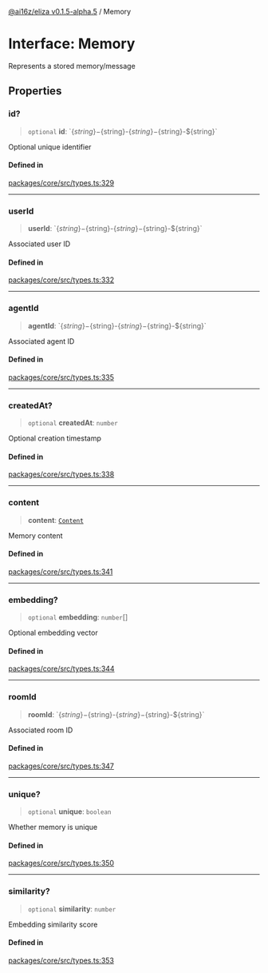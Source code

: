 [@ai16z/eliza v0.1.5-alpha.5](../index.md) / Memory

# Interface: Memory

Represents a stored memory/message

## Properties

### id?

> `optional` **id**: \`$\{string\}-$\{string\}-$\{string\}-$\{string\}-$\{string\}\`

Optional unique identifier

#### Defined in

[packages/core/src/types.ts:329](https://github.com/ai16z/eliza/blob/main/packages/core/src/types.ts#L329)

***

### userId

> **userId**: \`$\{string\}-$\{string\}-$\{string\}-$\{string\}-$\{string\}\`

Associated user ID

#### Defined in

[packages/core/src/types.ts:332](https://github.com/ai16z/eliza/blob/main/packages/core/src/types.ts#L332)

***

### agentId

> **agentId**: \`$\{string\}-$\{string\}-$\{string\}-$\{string\}-$\{string\}\`

Associated agent ID

#### Defined in

[packages/core/src/types.ts:335](https://github.com/ai16z/eliza/blob/main/packages/core/src/types.ts#L335)

***

### createdAt?

> `optional` **createdAt**: `number`

Optional creation timestamp

#### Defined in

[packages/core/src/types.ts:338](https://github.com/ai16z/eliza/blob/main/packages/core/src/types.ts#L338)

***

### content

> **content**: [`Content`](Content.md)

Memory content

#### Defined in

[packages/core/src/types.ts:341](https://github.com/ai16z/eliza/blob/main/packages/core/src/types.ts#L341)

***

### embedding?

> `optional` **embedding**: `number`[]

Optional embedding vector

#### Defined in

[packages/core/src/types.ts:344](https://github.com/ai16z/eliza/blob/main/packages/core/src/types.ts#L344)

***

### roomId

> **roomId**: \`$\{string\}-$\{string\}-$\{string\}-$\{string\}-$\{string\}\`

Associated room ID

#### Defined in

[packages/core/src/types.ts:347](https://github.com/ai16z/eliza/blob/main/packages/core/src/types.ts#L347)

***

### unique?

> `optional` **unique**: `boolean`

Whether memory is unique

#### Defined in

[packages/core/src/types.ts:350](https://github.com/ai16z/eliza/blob/main/packages/core/src/types.ts#L350)

***

### similarity?

> `optional` **similarity**: `number`

Embedding similarity score

#### Defined in

[packages/core/src/types.ts:353](https://github.com/ai16z/eliza/blob/main/packages/core/src/types.ts#L353)
